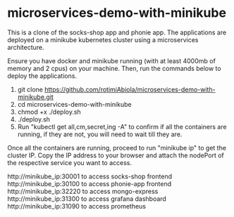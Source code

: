 # microservices-demo-with-minikube
This is a clone of the socks-shop app and phonie app. The applications are deployed on a minikube kubernetes cluster using a microservices architecture.

Ensure you have docker and minikube running (with at least 4000mb of memory and 2 cpus) on your machine. Then, run the commands below to deploy the applications.

1. git clone https://github.com/rotimiAbiola/microservices-demo-with-minikube.git
2. cd microservices-demo-with-minikube
3. chmod +x ./deploy.sh
4. ./deploy.sh
5. Run "kubectl get all,cm,secret,ing -A" to confirm if all the containers are running, if they are not, you will need to wait till they are.

Once all the containers are running, proceed to run "minikube ip" to get the cluster IP. Copy the IP address to your browser and attach the nodePort of the respective service you want to access.

http://minikube_ip:30001 to access socks-shop frontend
http://minikube_ip:30100 to access phonie-app frontend
http://minikube_ip:32220 to access mongo-express
http://minikube_ip:31300 to access grafana dashboard
http://minikube_ip:31090 to access prometheus




